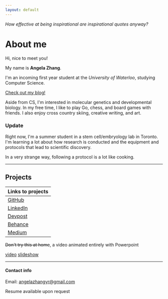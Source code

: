 ```yaml
---
layout: default
---
```


_How effective at being inspirational are inspirational quotes anyway?_

# About me

Hi, nice to meet you!

My name is **Angela Zhang**. 

I'm an incoming first year student at the _University of Waterloo_, studying Computer Science. 

[Check out my blog!](./another-page.html)

Aside from CS, I'm interested in molecular genetics and developmental biology.
In my free time, I like to play Go, chess, and board games with friends. 
I also enjoy cross country skiing, creative writing, and art.

### Update

Right now, I'm a summer student in a stem cell/embryology lab in Toronto. I'm learning a lot about how research is conducted and the equipment and protocols that lead to scientific discovery. 

In a very strange way, following a protocol is a lot like cooking. 

***

## Projects

| Links to projects              | 
|:-------------                   |
| [GitHub](https://github.com/xxxzhangxxx)   | 
| [LinkedIn](https://www.linkedin.com/in/angela-z-087417111/) |
| [Devpost](https://devpost.com/zhana3844) |
| [Behance](https://www.behance.net/angelazhang3) |
| [Medium](https://medium.com/@yueyue_zhang) |

~~Don't try this at home~~, a video animated entirely with Powerpoint

[video](https://www.youtube.com/watch?v=Hre1MePyNls&feature=youtu.be)
[slideshow](./other/video.pptx)

***

#### Contact info

Email: angelazhangyr@gmail.com

Resume available upon request




